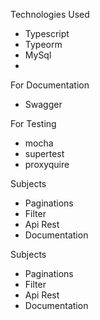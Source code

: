 Technologies Used
- Typescript
- Typeorm
- MySql
- 

For Documentation
- Swagger

For Testing
- mocha
- supertest
- proxyquire

Subjects
- Paginations
- Filter
- Api Rest
- Documentation

Subjects
- Paginations
- Filter
- Api Rest
- Documentation
